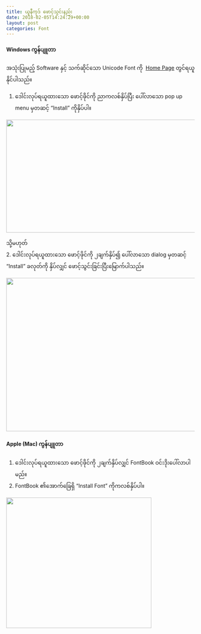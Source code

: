 ```yaml
---
title: ယူနီကုဒ် ဖောင့်သွင်းနည်း
date: 2018-02-05T14:24:29+00:00
layout: post
categories: Font
---
```

#### Windows ကွန်ပျူတာ

အသုံးပြုမည့် Software နှင့် သက်ဆိုင်သော Unicode Font ကို  [Home Page](http://www.unicodetoday.org) တွင်ရယူနိုင်ပါသည်။

1. ဒေါင်းလုပ်ရယူထားသော ဖောင့်ဖိုင်ကို ညာကလစ်နှိပ်ပြီး ပေါ်လာသော pop up menu မှတဆင့် &#8220;Install&#8221; ကိုနှိပ်ပါ။

<img loading="lazy" class="alignnone size-full wp-image-2938" src="http://localhost/wordpress/wp-content/uploads/2018/02/fontinstall01.png" alt="" width="591" height="302" srcset="http://localhost/wordpress/wp-content/uploads/2018/02/fontinstall01.png 591w, http://localhost/wordpress/wp-content/uploads/2018/02/fontinstall01-300x153.png 300w" sizes="(max-width: 591px) 100vw, 591px" /> 

သို့မဟုတ်  
2. ဒေါင်းလုပ်ရယူထားသော ဖောင့်ဖိုင်ကို ၂ချက်နှိပ်၍ ပေါ်လာသော dialog မှတဆင့် &#8220;Install&#8221; ခလုတ်ကို နှိပ်လျှင် ဖောင့်သွင်းခြင်းပြီးမြောက်ပါသည်။

<img loading="lazy" class="alignnone size-full wp-image-2939" src="http://localhost/wordpress/wp-content/uploads/2018/02/fontinstall02.png" alt="" width="612" height="410" srcset="http://localhost/wordpress/wp-content/uploads/2018/02/fontinstall02.png 612w, http://localhost/wordpress/wp-content/uploads/2018/02/fontinstall02-300x201.png 300w" sizes="(max-width: 612px) 100vw, 612px" /> 

#### Apple (Mac) ကွန်ပျူတာ

1. ဒေါင်းလုပ်ရယူထားသော ဖောင့်ဖိုင်ကို ၂ချက်နှိပ်လျှင် FontBook ဝင်းဒိုးပေါ်လာပါမည်။  
2. FontBook ၏အောက်ခြေရှိ &#8220;Install Font&#8221; ကိုကလစ်နှိပ်ပါ။

<img loading="lazy" class="alignnone size-full wp-image-2940" src="http://localhost/wordpress/wp-content/uploads/2018/02/font_book_install.png" alt="" width="388" height="349" srcset="http://localhost/wordpress/wp-content/uploads/2018/02/font_book_install.png 388w, http://localhost/wordpress/wp-content/uploads/2018/02/font_book_install-300x270.png 300w" sizes="(max-width: 388px) 100vw, 388px" />